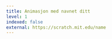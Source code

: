 ```yaml
---
title: Animasjon med navnet ditt
level: 1
indexed: false
external: https://scratch.mit.edu/name
---
```

